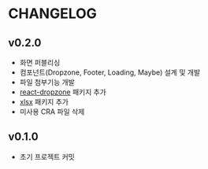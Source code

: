 # CHANGELOG

## v0.2.0

- 화면 퍼블리싱
- 컴포넌트(Dropzone, Footer, Loading, Maybe) 설계 및 개발
- 파일 첨부기능 개발
- [react-dropzone](https://www.npmjs.com/package/react-dropzone) 패키지 추가
- [xlsx](https://www.npmjs.com/package/xlsx) 패키지 추가
- 미사용 CRA 파일 삭제

## v0.1.0

- 초기 프로젝트 커밋
